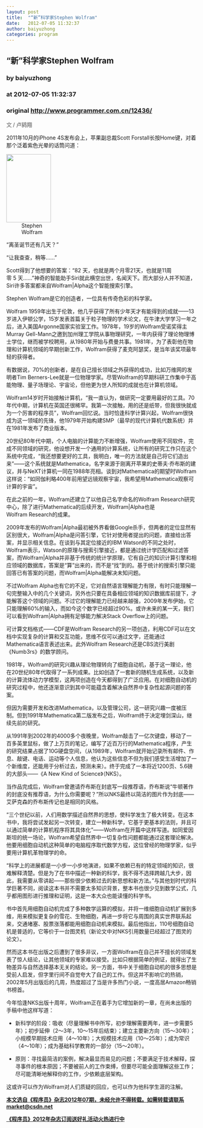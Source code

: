 ```yaml
---
layout: post
title:  "“新”科学家Stephen Wolfram"
date:   2012-07-05 11:32:37
author: baiyuzhong
categories: program
---
```


## “新”科学家Stephen Wolfram
### by baiyuzhong
### at 2012-07-05 11:32:37
### original <http://www.programmer.com.cn/12436/>

<p><strong><span style="color:#888888">文 / 卢鸫翔</span></strong></p>
<div>
<p>2011年10月的iPhone 4S发布会上，苹果副总裁Scott Forstall长按Home键，对着那个泛着紫色光晕的话筒问道：</p>
<div style="text-align:left">
<dl style="width:128px">
<dt><img title="Stephen Wolfram" src="http://www.programmer.com.cn/wp-content/uploads/2012/07/TM%E6%88%AA%E5%9B%BE%E6%9C%AA%E5%91%BD%E5%90%8D1.jpg" alt="" width="118" height="180"></dt>
<dd>Stephen Wolfram</dd>
</dl>
</div>
<p>“离圣诞节还有几天？”</p>
<p>“让我查查，稍等……”</p>
<p>Scott得到了他想要的答案：“82 天，也就是两个月零21天，也就是11周零 5 天……”神奇的智能助手Siri就此横空出世，名闻天下。而大部分人并不知道，Siri许多答案都来自Wolfram|Alpha这个智能搜索引擎。</p>
<p>Stephen Wolfram是它的创造者，一位具有传奇色彩的科学家。<span></span></p>
<p>Wolfram 1959年出生于伦敦，他几乎获得了所有少年天才有能得到的成就——13岁进入伊顿公学，15岁发表首篇关于粒子物理的学术论文，在牛津大学学习一年之后，进入美国Argonne国家实验室工作。1978年，19岁的Wolfram受诺奖得主Murray Gell-Mann之邀到加州理工学院从事物理研究，一年内获得了理论物理博士学位，继而被学校聘用，从1980年开始与费曼共事。1981年，为了表彰他在物理和计算机领域的早期创新工作，Wolfram获得了麦克阿瑟奖，是当年该奖项最年轻的获得者。</p>
<p>有数据说，70%的创新者，是在自己擅长领域之外获得的成功，比如万维网的发明者Tim Berners-Lee就是一位物理学家。尽管Wolfram的早期科研工作集中于高能物理、量子场理论、宇宙论，但他更为世人所知的成就也在计算机领域。</p>
<p>Wolfram14岁时开始接触计算机，“我一直认为，做研究一定要用最好的工具。70年代中期，计算机在英国还很稀罕。我第一次接触，用的还是纸带，但我很快就成为一个厉害的程序员”，Wolfram回忆说。当时恰逢科学计算兴起，Wolfram很快成为这一领域的先锋，他1979年开始构建SMP（最早的现代计算机代数系统）并在1981年发布了商业版本。</p>
<p>20世纪80年代中期，个人电脑的计算能力不断增强，Wolfram使用不同软件，完成不同领域的研究，他设想开发一个通用的计算系统，让所有的研究工作只在这个系统中完成，“我还想要更好的工具，我明白，唯一的方法就是自己将它们造出来”——这个系统就是Mathematica，名字来源于刚离开苹果的史蒂夫·乔布斯的建议，并与NeXT计算机一同在1988年亮相。谈到对Mathematica的期望时Wolfram这样说：“如同伽利略400年前用望远镜观察宇宙，我希望用Mathematica观察可计算的宇宙”。</p>
<p>在此之前的一年，Wolfram还建立了以他自己名字命名的Wolfram Research研究中心，除了进行Mathematica的后续开发，Wolfram|Alpha也是Wolfram Research的成果。</p>
<p>2009年发布的Wolfram|Alpha最初被外界看做Google杀手，但两者的定位显然有区别很大，Wolfram|Alpha是问答引擎，它针对使用者提出的问题，直接给出答案，并显示相关信息。在谈到与其定位接近的IBM Watson的不同之处时，Wolfram表示，Watson的原理与搜索引擎接近，都是通过统计学匹配和过滤答案，而Wolfram|Alpha并非基于传统的统计学原理，它有自己的知识计算引擎和相应领域的数据库，答案是“算”出来的，而不是“找”到的。基于统计的搜索引擎只能回答已有答案的问题，而Wolfram|Alpha能解决未知问题。</p>
<p>不过Wolfram Alpha也有它的不足，它对自然语言理解能力有限，有时只能理解一句完整输入中的几个关键词，另外也只要在具备相应领域的知识数据库前提下，才能解答这个领域的问题。不过它的理解能力已经越来越强，2009年发布伊始，它只能理解60%的输入，而如今这个数字已经超过90%。或许未来的某一天，我们可以看到Wolfram|Alpha拥有足够能力解决Stack Overflow上的问题。</p>
<p>可计算文档格式——CDF是Wolfram Research的另一项创造，利用CDF可以在文档中实现复杂的计算和交互功能，思维不仅可以通过文字，还能通过Mathematica语言表述出来。此外Wolfram Research还是CBS流行美剧《Numb3rs》的数学顾问。</p>
<p>1981年，Wolfram的研究兴趣从理论物理转向了细胞自动机，基于这一理论，他在20世纪80年代取得了一系列成果。比如创造了一套新的随机生成系统，以及新的计算流体动力学模型，这两项创造在今天都得到了广泛应用。在对细胞自动机的研究过程中，他还逐渐意识到其中可能蕴含着解决自然界中复杂性起源问题的答案。</p>
<p>但因为需要开发和改进Mathematica，以及管理公司，这一研究兴趣一度被压制。但到1991年Mathematica第二版发布之后，Wolfram终于决定埋剑深山，继续先前的研究。</p>
<p>从1991年到2002年的4000多个夜晚里，Wolfram敲击了一亿次键盘，移动了一百多英里鼠标，做了上万页的笔记，编写了近百万行的Mathematica程序，产生的研究结果占据了10G硬盘空间，（从1989年，Wolfram就开始记录所有邮件、作息、敲键、电话、运动等个人信息，他认为这些信息不但为我们感受生活增加了一个新维度，还能用于分析过去，预测未来）。终于完成了一本将近1200页、5.6磅的大部头——《A New Kind of Science》（NKS）。</p>
<p>当作品完成后，Wolfram曾邀请乔布斯在封底写一段推荐语，乔布斯说“牛顿著作的封底没有推荐语，为什么你需要呢？”所以NKS最终以简洁的图片作为封底——艾萨克森的乔布斯传记也是相同的风格。</p>
<p>“三个世纪以前，人们用数学描述自然界的思想，使科学发生了极大转变。在这本书中，我将尝试发起另一次转变，建立一种新科学，它基于更基本的法则，并且可以通过简单的计算机程序将其具体化”——Wolfram在开篇中这样写道。如同爱因斯坦的统一场论，Wolfram希望自然界中一切复杂性问题都能通过这套理论解决。他要用细胞自动机这种简单的电脑程序取代数学方程，这位曾经的物理学家，似乎要用计算机革物理学的命。</p>
<p>“科学上的进展都是一小步一小步地演进，如果不依赖已有的特定领域的知识，很难解释清楚。但是为了在书中描述一种新的科学，我不得不选择跨越几大步，因此，我需要从零讲起——那些很少依赖过去的新思想和新方法。”与其他划时代的科学巨著不同，阅读这本书并不需要太多知识背景，整本书也很少见到数学公式，几乎都用图形进行推理和证明，这是一本大众也能读懂的科学书。</p>
<p>书中首先用细胞自动机完成了多种数学运算的模拟，并将一维细胞自动机扩展到多维，用来模拟更复杂的雪花、生物细胞，再进一步将它与周围的真实世界联系起来，交通堵塞、股票涨落都能用细胞自动机来模拟。最后他指出，110号细胞自动机是普适的，它等价于一台图灵机（新论文中对NKS引用数量已经超过了图灵的论文）。</p>
<p>然而这本书在出版之后遭到了很多非议，一方面Wolfram在自己并不擅长的领域发表了惊人结论，让其他领域的专家难以接受。比如只根据简单的例证，就得出了生物差异与自然选择基本无关的结论。另一方面，书中关于细胞自动机的很多思想是受前人启发，但字里行间不自觉夸大了自己的工作。但这并不影响它的热销，2002年5月出版后的几周，热度超过了当是许多热门小说，一度高居Amazon畅销书榜首。</p>
<p>今年恰逢NKS出版十周年，Wolfram正在着手为它增加新的一章，在尚未出版的手稿中他这样写道：</p>
<ul>
<li>新科学的阶段：吸收（尽量理解书中所写，初步理解需要两年，进一步需要5年）；初步延伸（2～3年，10～15年后结束）；建立主要新方向（15～30年）；小规模早期技术应用（4～10年）；大规模技术应用（10～25年）；成为常识（4～10年）；成为基础科学教育的一部分（15～20年）。</li>
</ul>
<ul>
<li>原则：寻找最简洁的案例，解决最显而易见的问题；不要满足于技术解释，探寻事件的根本原因；不要被前人的工作束缚，但要尽可能全面理解这些工作；尽可能清晰地解释你的工作，少依赖底层架构。</li>
</ul>
<p>这或许可以作为Wolfram对人们质疑的回应，也可以作为他科学生涯的注解。</p>
<div>
<p><a href="http://www.programmer.com.cn/12228/"><strong>本文选自《程序员》杂志2012年07期，未经允许不得转载。如需转载请联系 market@csdn.net</strong></a></p>
<p><strong><a href="http://dingyue.programmer.com.cn/">《程序员》2012年杂志订阅送好礼活动火热进行中</a></strong></p>
</div>
</div>